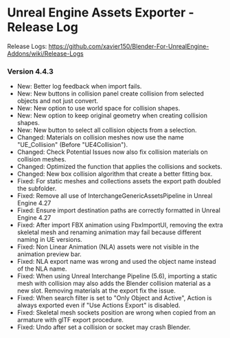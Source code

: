 # Unreal Engine Assets Exporter - Release Log
Release Logs: https://github.com/xavier150/Blender-For-UnrealEngine-Addons/wiki/Release-Logs

### Version 4.4.3
- New: Better log feedback when import fails.
- New: New buttons in collision panel create collision from selected objects and not just convert.
- New: New option to use world space for collision shapes.
- New: New option to keep original geometry when creating collision shapes.
- New: New button to select all collision objects from a selection.
- Changed: Materials on collision meshes now use the name "UE_Collision" (Before "UE4Collision").
- Changed: Check Potential Issues now also fix collision materials on collision meshes.
- Changed: Optimized the function that applies the collisions and sockets.
- Changed: New box collision algorithm that create a better fitting box.
- Fixed: For static meshes and collections assets the export path doubled the subfolder.
- Fixed: Remove all use of InterchangeGenericAssetsPipeline in Unreal Engine 4.27
- Fixed: Ensure import destination paths are correctly formatted in Unreal Engine 4.27
- Fixed: After import FBX animation using FbxImportUI, removing the extra skeletal mesh and renaming animation may fail because different naming in UE versions.
- Fixed: Non Linear Animation (NLA) assets were not visible in the animation preview bar.
- Fixed: NLA export name was wrong and used the object name instead of the NLA name.
- Fixed: When using Unreal Interchange Pipeline (5.6), importing a static mesh with collision may also adds the Blender collision material as a new slot. Removing materials at the export fix the issue.
- Fixed: When search filter is set to "Only Object and Active", Action is always exported even if "Use Actions Export" is disabled.
- Fixed: Skeletal mesh sockets position are wrong when copied from an armature with glTF export procedure.
- Fixed: Undo after set a collision or socket may crash Blender.